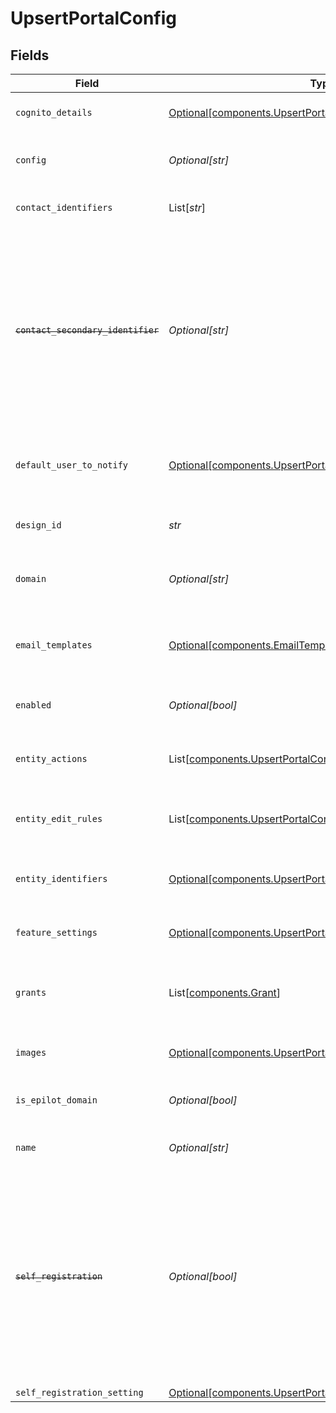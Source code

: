 # UpsertPortalConfig


## Fields

| Field                                                                                                                                                                                    | Type                                                                                                                                                                                     | Required                                                                                                                                                                                 | Description                                                                                                                                                                              | Example                                                                                                                                                                                  |
| ---------------------------------------------------------------------------------------------------------------------------------------------------------------------------------------- | ---------------------------------------------------------------------------------------------------------------------------------------------------------------------------------------- | ---------------------------------------------------------------------------------------------------------------------------------------------------------------------------------------- | ---------------------------------------------------------------------------------------------------------------------------------------------------------------------------------------- | ---------------------------------------------------------------------------------------------------------------------------------------------------------------------------------------- |
| `cognito_details`                                                                                                                                                                        | [Optional[components.UpsertPortalConfigCognitoDetails]](../../models/shared/upsertportalconfigcognitodetails.md)                                                                         | :heavy_minus_sign:                                                                                                                                                                       | AWS Cognito Pool details for the portal                                                                                                                                                  |                                                                                                                                                                                          |
| `config`                                                                                                                                                                                 | *Optional[str]*                                                                                                                                                                          | :heavy_minus_sign:                                                                                                                                                                       | Stringified object with configuration details                                                                                                                                            |                                                                                                                                                                                          |
| `contact_identifiers`                                                                                                                                                                    | List[*str*]                                                                                                                                                                              | :heavy_minus_sign:                                                                                                                                                                       | Identifiers to identify a contact.                                                                                                                                                       | email,last_name                                                                                                                                                                          |
| ~~`contact_secondary_identifier`~~                                                                                                                                                       | *Optional[str]*                                                                                                                                                                          | :heavy_minus_sign:                                                                                                                                                                       | : warning: ** DEPRECATED **: This will be removed in a future release, please migrate away from it as soon as possible.<br/><br/>Secondary identifier to identify a contact other than the email | full_name                                                                                                                                                                                |
| `default_user_to_notify`                                                                                                                                                                 | [Optional[components.UpsertPortalConfigDefaultUserToNotify]](../../models/shared/upsertportalconfigdefaultusertonotify.md)                                                               | :heavy_minus_sign:                                                                                                                                                                       | Default 360 user to notify upon an internal notification                                                                                                                                 |                                                                                                                                                                                          |
| `design_id`                                                                                                                                                                              | *str*                                                                                                                                                                                    | :heavy_check_mark:                                                                                                                                                                       | ID of the design used to build the portal                                                                                                                                                | 9ba94f20-b872-4217-a259-2a90a8ee1a29                                                                                                                                                     |
| `domain`                                                                                                                                                                                 | *Optional[str]*                                                                                                                                                                          | :heavy_minus_sign:                                                                                                                                                                       | The URL on which the portal is accessible                                                                                                                                                | abc.com                                                                                                                                                                                  |
| `email_templates`                                                                                                                                                                        | [Optional[components.EmailTemplates]](../../models/shared/emailtemplates.md)                                                                                                             | :heavy_minus_sign:                                                                                                                                                                       | Email templates used for authentication and internal processes                                                                                                                           |                                                                                                                                                                                          |
| `enabled`                                                                                                                                                                                | *Optional[bool]*                                                                                                                                                                         | :heavy_minus_sign:                                                                                                                                                                       | Enable/Disable the portal access                                                                                                                                                         |                                                                                                                                                                                          |
| `entity_actions`                                                                                                                                                                         | List[[components.UpsertPortalConfigEntityActions](../../models/shared/upsertportalconfigentityactions.md)]                                                                               | :heavy_minus_sign:                                                                                                                                                                       | Journey actions allowed on an entity by a portal user                                                                                                                                    |                                                                                                                                                                                          |
| `entity_edit_rules`                                                                                                                                                                      | List[[components.UpsertPortalConfigEntityEditRules](../../models/shared/upsertportalconfigentityeditrules.md)]                                                                           | :heavy_minus_sign:                                                                                                                                                                       | Rules for editing an entity by a portal user                                                                                                                                             |                                                                                                                                                                                          |
| `entity_identifiers`                                                                                                                                                                     | [Optional[components.UpsertPortalConfigEntityIdentifiers]](../../models/shared/upsertportalconfigentityidentifiers.md)                                                                   | :heavy_minus_sign:                                                                                                                                                                       | Identifiers used to identify an entity by a portal user                                                                                                                                  |                                                                                                                                                                                          |
| `feature_settings`                                                                                                                                                                       | [Optional[components.UpsertPortalConfigFeatureSettings]](../../models/shared/upsertportalconfigfeaturesettings.md)                                                                       | :heavy_minus_sign:                                                                                                                                                                       | Feature settings for the portal                                                                                                                                                          |                                                                                                                                                                                          |
| `grants`                                                                                                                                                                                 | List[[components.Grant](../../models/shared/grant.md)]                                                                                                                                   | :heavy_minus_sign:                                                                                                                                                                       | Permissions granted to a portal user while accessing entities                                                                                                                            |                                                                                                                                                                                          |
| `images`                                                                                                                                                                                 | [Optional[components.UpsertPortalConfigImages]](../../models/shared/upsertportalconfigimages.md)                                                                                         | :heavy_minus_sign:                                                                                                                                                                       | Teaser & Banner Image web links                                                                                                                                                          |                                                                                                                                                                                          |
| `is_epilot_domain`                                                                                                                                                                       | *Optional[bool]*                                                                                                                                                                         | :heavy_minus_sign:                                                                                                                                                                       | Mark true if the domain is an Epilot domain                                                                                                                                              |                                                                                                                                                                                          |
| `name`                                                                                                                                                                                   | *Optional[str]*                                                                                                                                                                          | :heavy_minus_sign:                                                                                                                                                                       | A short name to identify your portal                                                                                                                                                     | Installer Portal                                                                                                                                                                         |
| ~~`self_registration`~~                                                                                                                                                                  | *Optional[bool]*                                                                                                                                                                         | :heavy_minus_sign:                                                                                                                                                                       | : warning: ** DEPRECATED **: This will be removed in a future release, please migrate away from it as soon as possible.<br/><br/>Allow portal user self-registration without a mapped contact | false                                                                                                                                                                                    |
| `self_registration_setting`                                                                                                                                                              | [Optional[components.UpsertPortalConfigSelfRegistrationSetting]](../../models/shared/upsertportalconfigselfregistrationsetting.md)                                                       | :heavy_minus_sign:                                                                                                                                                                       | N/A                                                                                                                                                                                      |                                                                                                                                                                                          |